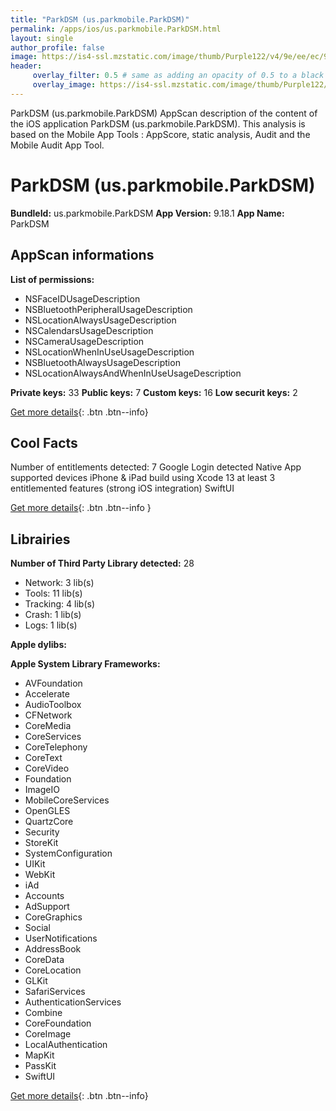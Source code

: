 ```yaml
---
title: "ParkDSM (us.parkmobile.ParkDSM)"
permalink: /apps/ios/us.parkmobile.ParkDSM.html
layout: single
author_profile: false
image: https://is4-ssl.mzstatic.com/image/thumb/Purple122/v4/9e/ee/ec/9eeeecd1-5330-e649-f2ac-d6bd2fe8155a/AppIcon-1x_U007emarketing-0-7-0-85-220.png/512x512bb.jpg
header: 
     overlay_filter: 0.5 # same as adding an opacity of 0.5 to a black background
     overlay_image: https://is4-ssl.mzstatic.com/image/thumb/Purple122/v4/9e/ee/ec/9eeeecd1-5330-e649-f2ac-d6bd2fe8155a/AppIcon-1x_U007emarketing-0-7-0-85-220.png/512x512bb.jpg
---
```

ParkDSM (us.parkmobile.ParkDSM) AppScan description of the content of the iOS application ParkDSM (us.parkmobile.ParkDSM). This analysis is based on the Mobile App Tools : AppScore, static analysis, Audit and the Mobile Audit App Tool.

# ParkDSM (us.parkmobile.ParkDSM)

**BundleId:** us.parkmobile.ParkDSM
**App Version:** 9.18.1
**App Name:** ParkDSM


## AppScan informations 

**List of permissions:** 
- NSFaceIDUsageDescription
- NSBluetoothPeripheralUsageDescription
- NSLocationAlwaysUsageDescription
- NSCalendarsUsageDescription
- NSCameraUsageDescription
- NSLocationWhenInUseUsageDescription
- NSBluetoothAlwaysUsageDescription
- NSLocationAlwaysAndWhenInUseUsageDescription
  
  
**Private keys:** 33
**Public keys:** 7
**Custom keys:** 16
**Low securit keys:** 2
  
[Get more details](/pricing.html){: .btn .btn--info}

## Cool Facts

Number of entitlements detected: 7
Google Login detected
Native App
supported devices iPhone & iPad
build using Xcode 13
at least 3 entitlemented features (strong iOS integration)
SwiftUI
  
[Get more details](/pricing.html){: .btn .btn--info }

## Librairies 
**Number of Third Party Library detected:** 28
- Network: 3 lib(s)
- Tools: 11 lib(s)
- Tracking: 4 lib(s)
- Crash: 1 lib(s)
- Logs: 1 lib(s)


**Apple dylibs:**


**Apple System Library Frameworks:**
- AVFoundation
- Accelerate
- AudioToolbox
- CFNetwork
- CoreMedia
- CoreServices
- CoreTelephony
- CoreText
- CoreVideo
- Foundation
- ImageIO
- MobileCoreServices
- OpenGLES
- QuartzCore
- Security
- StoreKit
- SystemConfiguration
- UIKit
- WebKit
- iAd
- Accounts
- AdSupport
- CoreGraphics
- Social
- UserNotifications
- AddressBook
- CoreData
- CoreLocation
- GLKit
- SafariServices
- AuthenticationServices
- Combine
- CoreFoundation
- CoreImage
- LocalAuthentication
- MapKit
- PassKit
- SwiftUI


  
[Get more details](/pricing.html){: .btn .btn--info}

